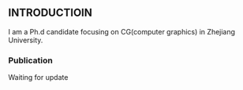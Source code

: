 ## INTRODUCTIOIN

I am a Ph.d candidate focusing on CG(computer graphics) in Zhejiang University.

### Publication

Waiting for update
